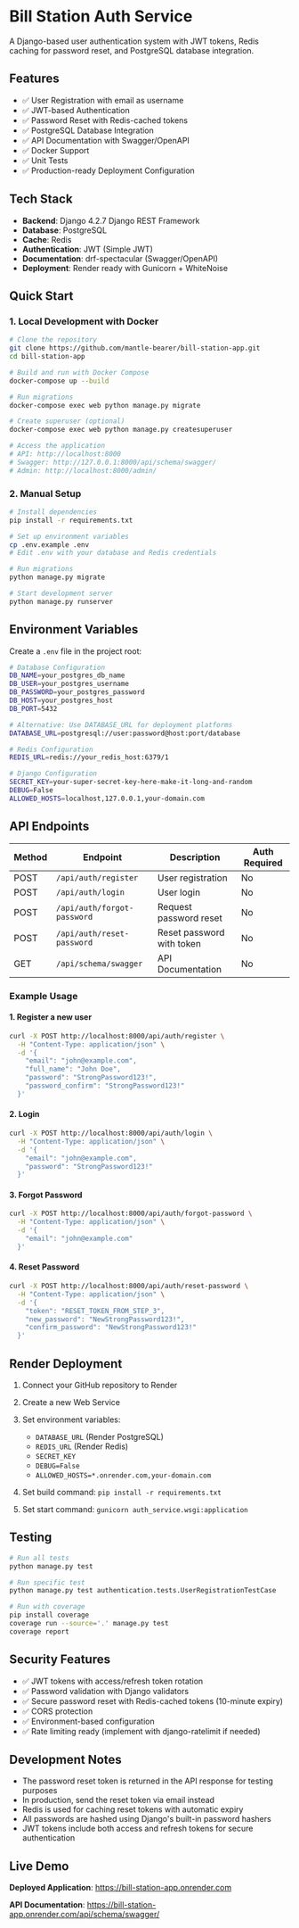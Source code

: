 # Bill Station Auth Service

A Django-based user authentication system with JWT tokens, Redis caching for password reset, and PostgreSQL database integration.

## Features

- ✅ User Registration with email as username
- ✅ JWT-based Authentication
- ✅ Password Reset with Redis-cached tokens
- ✅ PostgreSQL Database Integration
- ✅ API Documentation with Swagger/OpenAPI
- ✅ Docker Support
- ✅ Unit Tests
- ✅ Production-ready Deployment Configuration

## Tech Stack

- **Backend**: Django 4.2.7 Django REST Framework
- **Database**: PostgreSQL
- **Cache**: Redis
- **Authentication**: JWT (Simple JWT)
- **Documentation**: drf-spectacular (Swagger/OpenAPI)
- **Deployment**: Render ready with Gunicorn + WhiteNoise

## Quick Start

### 1. Local Development with Docker

```bash
# Clone the repository
git clone https://github.com/mantle-bearer/bill-station-app.git
cd bill-station-app

# Build and run with Docker Compose
docker-compose up --build

# Run migrations
docker-compose exec web python manage.py migrate

# Create superuser (optional)
docker-compose exec web python manage.py createsuperuser

# Access the application
# API: http://localhost:8000
# Swagger: http://127.0.0.1:8000/api/schema/swagger/
# Admin: http://localhost:8000/admin/
```

### 2. Manual Setup

```bash
# Install dependencies
pip install -r requirements.txt

# Set up environment variables
cp .env.example .env
# Edit .env with your database and Redis credentials

# Run migrations
python manage.py migrate

# Start development server
python manage.py runserver
```

## Environment Variables

Create a `.env` file in the project root:

```bash
# Database Configuration
DB_NAME=your_postgres_db_name
DB_USER=your_postgres_username
DB_PASSWORD=your_postgres_password
DB_HOST=your_postgres_host
DB_PORT=5432

# Alternative: Use DATABASE_URL for deployment platforms
DATABASE_URL=postgresql://user:password@host:port/database

# Redis Configuration
REDIS_URL=redis://your_redis_host:6379/1

# Django Configuration
SECRET_KEY=your-super-secret-key-here-make-it-long-and-random
DEBUG=False
ALLOWED_HOSTS=localhost,127.0.0.1,your-domain.com
```

## API Endpoints

| Method | Endpoint | Description | Auth Required |
|--------|----------|-------------|---------------|
| POST | `/api/auth/register` | User registration | No |
| POST | `/api/auth/login` | User login | No |
| POST | `/api/auth/forgot-password` | Request password reset | No |
| POST | `/api/auth/reset-password` | Reset password with token | No |
| GET | `/api/schema/swagger` | API Documentation | No |

### Example Usage

#### 1. Register a new user
```bash
curl -X POST http://localhost:8000/api/auth/register \
  -H "Content-Type: application/json" \
  -d '{
    "email": "john@example.com",
    "full_name": "John Doe",
    "password": "StrongPassword123!",
    "password_confirm": "StrongPassword123!"
  }'
```

#### 2. Login
```bash
curl -X POST http://localhost:8000/api/auth/login \
  -H "Content-Type: application/json" \
  -d '{
    "email": "john@example.com",
    "password": "StrongPassword123!"
  }'
```

#### 3. Forgot Password
```bash
curl -X POST http://localhost:8000/api/auth/forgot-password \
  -H "Content-Type: application/json" \
  -d '{
    "email": "john@example.com"
  }'
```

#### 4. Reset Password
```bash
curl -X POST http://localhost:8000/api/auth/reset-password \
  -H "Content-Type: application/json" \
  -d '{
    "token": "RESET_TOKEN_FROM_STEP_3",
    "new_password": "NewStrongPassword123!",
    "confirm_password": "NewStrongPassword123!"
  }'
```

## Render Deployment

1. Connect your GitHub repository to Render
2. Create a new Web Service
3. Set environment variables:
   - `DATABASE_URL` (Render PostgreSQL)
   - `REDIS_URL` (Render Redis)
   - `SECRET_KEY`
   - `DEBUG=False`
   - `ALLOWED_HOSTS=*.onrender.com,your-domain.com`

4. Set build command: `pip install -r requirements.txt`
5. Set start command: `gunicorn auth_service.wsgi:application`

## Testing

```bash
# Run all tests
python manage.py test

# Run specific test
python manage.py test authentication.tests.UserRegistrationTestCase

# Run with coverage
pip install coverage
coverage run --source='.' manage.py test
coverage report
```

## Security Features

- ✅ JWT tokens with access/refresh token rotation
- ✅ Password validation with Django validators
- ✅ Secure password reset with Redis-cached tokens (10-minute expiry)
- ✅ CORS protection
- ✅ Environment-based configuration
- ✅ Rate limiting ready (implement with django-ratelimit if needed)

## Development Notes

- The password reset token is returned in the API response for testing purposes
- In production, send the reset token via email instead
- Redis is used for caching reset tokens with automatic expiry
- All passwords are hashed using Django's built-in password hashers
- JWT tokens include both access and refresh tokens for secure authentication

## Live Demo

 **Deployed Application**: https://bill-station-app.onrender.com

 **API Documentation**: https://bill-station-app.onrender.com/api/schema/swagger/